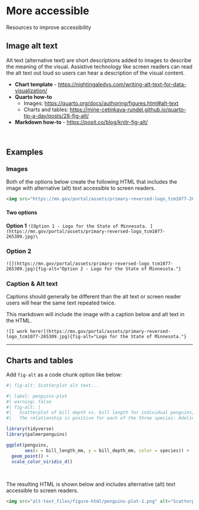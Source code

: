 # More accessible

Resources to improve accessibility

## Image alt text

Alt text (alternative text) are short descriptions added to images to describe the meaning of the visual. Assistive technology like screen readers can read the alt text out loud so users can hear a description of the visual content.

- **Chart template** - https://nightingaledvs.com/writing-alt-text-for-data-visualization/
- **Quarto how-to**
    - Images: https://quarto.org/docs/authoring/figures.html#alt-text
    - Charts and tables: https://mine-cetinkaya-rundel.github.io/quarto-tip-a-day/posts/28-fig-alt/
- **Markdown how-to** - https://posit.co/blog/knitr-fig-alt/

<br>

## Examples

### Images

Both of the options below create the following HTML that includes the image with alternative (alt) text accessible to screen readers.

```html
<img src="https://mn.gov/portal/assets/primary-reversed-logo_tcm1077-265309.jpg" alt="Logo for the State of Minnesota.">
```

#### Two options

**Option 1**
`![Option 1 - Logo for the State of Minnesota. ](https://mn.gov/portal/assets/primary-reversed-logo_tcm1077-265309.jpg)\`

### Option 2
`![](https://mn.gov/portal/assets/primary-reversed-logo_tcm1077-265309.jpg){fig-alt="Option 2 - Logo for the State of Minnesota."}`

### Caption & Alt text

Captions should generally be different than the alt text or screen reader users will hear the same text repeated twice.

This markdown will include the image with a caption below and alt text in the HTML.

`![I work here!](https://mn.gov/portal/assets/primary-reversed-logo_tcm1077-265309.jpg){fig-alt="Logo for the State of Minnesota."}`

---  

## Charts and tables

Add `fig-alt` as a code chunk option like below:

```r
#| fig-alt: Scatterplot alt text...
```

```r
#| label: penguins-plot
#| warning: false
#| fig-alt: |
#|   Scatterplot of bill depth vs. bill length for individual penguins, colored by species.
#|   The relationship is positive for each of the three species: Adelie, Chinstrap, and Gentoo.  

library(tidyverse)
library(palmerpenguins)

ggplot(penguins, 
       aes(x = bill_length_mm, y = bill_depth_mm, color = species)) +
  geom_point() +
  scale_color_viridis_d()
```

<br>

The resulting HTML is shown below and includes alternative (alt) text accessible to screen readers.

```html
<img src="alt-text_files/figure-html/penguins-plot-1.png" alt="Scatterplot of bill depth vs. bill length for individual penguins, colored by species. The relationship is positive for each of the three species: Adelie, Chinstrap, and Gentoo.">
```


